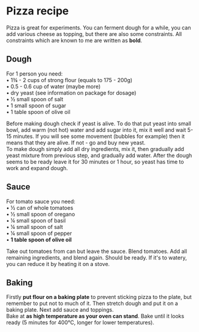 # Pizza recipe  
Pizza is great for experiments. You can ferment dough for a while, you can add various cheese as topping, but there are also some constraints. All constraints which are known to me are written as **bold**.
## Dough  
For 1 person you need:  
• 1¾ - 2 cups of strong flour (equals to 175 - 200g)  
• 0.5 - 0.6 cup of water (maybe more)  
• dry yeast (see information on package for dosage)  
• ½ small spoon of salt  
• 1 small spoon of sugar  
• 1 table spoon of olive oil  
  
Before making dough check if yeast is alive. To do that put yeast into small bowl, add warm (not hot) water and add sugar into it, mix it well and wait 5-15 minutes. If you will see some movement (bubbles for example) then it means that they are alive. If not - go and buy new yeast.  
To make dough simply add all dry ingredients, mix it, then gradually add yeast mixture from previous step, and gradually add water.  After the dough seems to be ready leave it for 30 minutes or 1 hour, so yeast has time to work and expand dough.
## Sauce  
For tomato sauce you need:  
• ½ can of whole tomatoes  
• ½ small spoon of oregano  
• ¼ small spoon of basil  
• ¼ small spoon of salt  
• ¼ small spoon of pepper  
• **1 table spoon of olive oil**  
  
Take out tomatoes from can but leave the sauce. Blend tomatoes. Add all remaining ingredients, and blend again. Should be ready. If it's to watery, you can reduce it by heating it on a stove.
  
## Baking  
Firstly **put flour on a baking plate** to prevent sticking pizza to the plate, but remember to put not to much of it. Then stretch dough and put it on a baking plate. Next add sauce and toppings.   
Bake at **as high temperature as your oven can stand**. Bake until it looks ready (5 minutes for 400°C, longer for lower temperatures).


